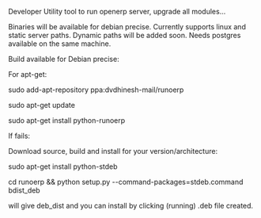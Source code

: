 Developer Utility tool to run openerp server, upgrade all modules...

Binaries will be available for debian precise. Currently supports linux and static server paths. 
Dynamic paths will be added soon. Needs postgres available on the same machine.

Build available for Debian precise:

For apt-get:

sudo add-apt-repository ppa:dvdhinesh-mail/runoerp

sudo apt-get update

sudo apt-get install python-runoerp

If fails:

Download source, build and install for your version/architecture:

sudo apt-get install python-stdeb

cd runoerp && python setup.py --command-packages=stdeb.command bdist_deb

will give deb_dist and you can install by clicking (running) .deb file created.
